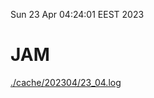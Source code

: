 Sun 23 Apr 04:24:01 EEST 2023
# JAM
<a href='./cache/202304/23_04.log'>./cache/202304/23_04.log</a>
